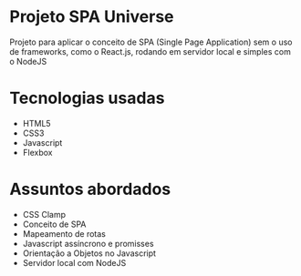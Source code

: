 # Projeto SPA Universe

<p> Projeto para aplicar o conceito de SPA (Single Page Application) sem o uso de frameworks, como o React.js, rodando em servidor local e simples com o NodeJS</p>

# Tecnologias usadas
<ul>
    <li>HTML5</li>
    <li>CSS3</li>
    <li>Javascript</li>
    <li>Flexbox</li>
</ul>

# Assuntos abordados
<ul>
    <li>CSS Clamp</li>
    <li>Conceito de SPA</li>
    <li>Mapeamento de rotas</li>
    <li>Javascript assíncrono e promisses</li>
    <li>Orientação a Objetos no Javascript</li>
    <li>Servidor local com NodeJS</li>
</ul>
